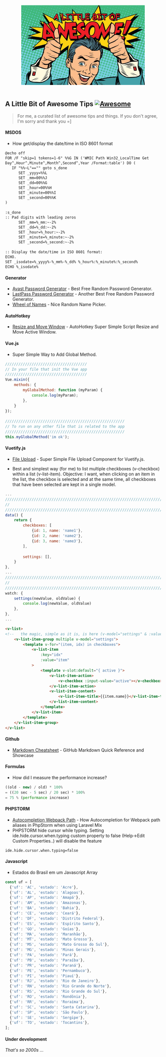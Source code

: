<p align="center">
  <br>
  <img width="400" src="https://raw.githubusercontent.com/sINusBob/awesome-tips/master/Awesome-DL-002-620x400.jpg" alt="A Little Bit of Awesome Tips">
  <br>
  <br>
</p>

## A Little Bit of Awesome Tips [![Awesome](https://cdn.rawgit.com/sindresorhus/awesome/d7305f38d29fed78fa85652e3a63e154dd8e8829/media/badge.svg)](https://github.com/sINusBob/awesome-tips)

> For me, a curated list of awesome tips and things. If you don't agree, I'm sorry and thank you =]


#### MSDOS

- How get/display the date/time in ISO 8601 format
```
@echo off
FOR /F "skip=1 tokens=1-6" %%G IN ('WMIC Path Win32_LocalTime Get Day^,Hour^,Minute^,Month^,Second^,Year /Format:table') DO (
   IF "%%~L"=="" goto s_done
      SET _yyyy=%%L
      SET _mm=00%%J
      SET _dd=00%%G
      SET _hour=00%%H
      SET _minute=00%%I
      SET _second=00%%K
)

:s_done
:: Pad digits with leading zeros
      SET _mm=%_mm:~-2%
      SET _dd=%_dd:~-2%
      SET _hour=%_hour:~-2%
      SET _minute=%_minute:~-2%
      SET _second=%_second:~-2%

:: Display the date/time in ISO 8601 format:
ECHO.
SET _isodate=%_yyyy%-%_mm%-%_dd% %_hour%:%_minute%:%_second%
ECHO %_isodate%
```


#### Generator

 - [Avast Password Generator](https://www.avast.com/random-password-generator) - Best Free Random Password Generator.
 - [LastPass Password Generator](https://www.lastpass.com/pt/password-generator) - Another Best Free Random Password Generator.
 - [Wheel of Names](https://wheelofnames.com) - Nice Random Name Picker.


#### AutoHotkey

- [Resize and Move Window](https://github.com/sINusBob/https://github.com/sINusBob/AutoHotkey-Super-Simple-Script-Resize-and-Move-Active-Window) - AutoHotkey Super Simple Script Resize and Move Active Window.


#### Vue.js

- Super Simple Way to Add Global Method.
```javascript
/////////////////////////////////////
// In your file that init the Vue app
/////////////////////////////////////
Vue.mixin({
    methods: {
        myGlobalMethod: function (myParam) {
            console.log(myParam);
        },
    }
});

//////////////////////////////////////////////////////
// To run on any other file that is related to the app
//////////////////////////////////////////////////////
this.myGlobalMethod('im ok');
```


#### Vuetify.js

- [File Upload](https://github.com/sINusBob/super-simple-upload-file/) - Super Simple File Upload Component for Vuetify.js.

- Best and simplest way (for me) to list multiple checkboxes (v-checkbox) within a list (v-list-item).
Objective: I want, when clicking on an item in the list, the checkbox is selected and at the same time, all checkboxes that have been selected are kept in a single model.
```javascript
...
////////////////////////////////////////////////////////////////////////
//
////////////////////////////////////////////////////////////////////////
data() {
    return {
        checkboxes: [
            {id: 1, name: 'name1'},
            {id: 2, name: 'name2'},
            {id: 3, name: 'name3'},
        ],

        settings: [],
    }
},
...
////////////////////////////////////////////////////////////////////////
//
////////////////////////////////////////////////////////////////////////
watch: {
    settings(newValue, oldValue) {
        console.log(newValue, oldValue)
    },
},
...
```

```html
<v-list>
<!--   the magic, simple as it is, is here (v-model="settings" & :value="item") -->
    <v-list-item-group multiple v-model="settings">
        <template v-for="(item, idx) in checkboxes">
            <v-list-item
                :key="idx"
                :value="item"
            >
                <template v-slot:default="{ active }">
                    <v-list-item-action>
                        <v-checkbox :input-value="active"></v-checkbox>
                    </v-list-item-action>
                    <v-list-item-content>
                        <v-list-item-title>{{item.name}}</v-list-item-title>
                    </v-list-item-content>
                </template>
            </v-list-item>
        </template>
    </v-list-item-group>
</v-list>
```




#### Github

- [Markdown Cheatsheet](https://github.com/adam-p/markdown-here/wiki/Markdown-Cheatsheet) - GitHub Markdown Quick Reference and Showcase


#### Formulas

- How did I measure the performance increase?
```javascript
((old - new) / old) * 100%
= ((20 sec - 5 sec) / 20 sec) * 100%
= 75 % (performance increase) 
```

#### PHPSTORM

- [Autocompletion Webpack Path](https://stefanbauer.me/tips-and-tricks/autocompletion-for-webpack-path-aliases-in-phpstorm-when-using-laravel-mix) - How Autocompletion for Webpack path aliases in PhpStorm when using Laravel Mix
- PHPSTORM hide cursor while typing. Setting ide.hide.cursor.when.typing custom property to false (Help->Edit Custom Properties..) will disable the feature
```
ide.hide.cursor.when.typing=false
```


#### Javascript

- Estados do Brasil em um Javascript Array
```javascript
const uf = [
  {'uf': 'AC', 'estado': 'Acre'},
  {'uf': 'AL', 'estado': 'Alagoas'},
  {'uf': 'AP', 'estado': 'Amapá'},
  {'uf': 'AM', 'estado': 'Amazonas'},
  {'uf': 'BA', 'estado': 'Bahia'},
  {'uf': 'CE', 'estado': 'Ceará'},
  {'uf': 'DF', 'estado': 'Distrito Federal'},
  {'uf': 'ES', 'estado': 'Espírito Santo'},
  {'uf': 'GO', 'estado': 'Goías'},
  {'uf': 'MA', 'estado': 'Maranhão'},
  {'uf': 'MT', 'estado': 'Mato Grosso'},
  {'uf': 'MS', 'estado': 'Mato Grosso do Sul'},
  {'uf': 'MG', 'estado': 'Minas Gerais'},
  {'uf': 'PA', 'estado': 'Pará'},
  {'uf': 'PB', 'estado': 'Paraíba'},
  {'uf': 'PR', 'estado': 'Paraná'},
  {'uf': 'PE', 'estado': 'Pernambuco'},
  {'uf': 'PI', 'estado': 'Piauí'},
  {'uf': 'RJ', 'estado': 'Rio de Janeiro'},
  {'uf': 'RN', 'estado': 'Rio Grande do Norte'},
  {'uf': 'RS', 'estado': 'Rio Grande do Sul'},
  {'uf': 'RO', 'estado': 'Rondônia'},
  {'uf': 'RR', 'estado': 'Roraíma'},
  {'uf': 'SC', 'estado': 'Santa Catarina'},
  {'uf': 'SP', 'estado': 'São Paulo'},
  {'uf': 'SE', 'estado': 'Sergipe'},
  {'uf': 'TO', 'estado': 'Tocantins'},
];
```


#### Under development

*That's so 2000s ...*
